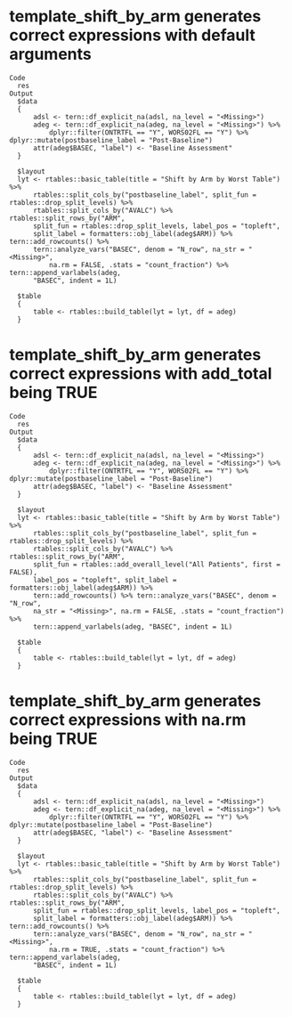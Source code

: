 # template_shift_by_arm generates correct expressions with default arguments

    Code
      res
    Output
      $data
      {
          adsl <- tern::df_explicit_na(adsl, na_level = "<Missing>")
          adeg <- tern::df_explicit_na(adeg, na_level = "<Missing>") %>% 
              dplyr::filter(ONTRTFL == "Y", WORS02FL == "Y") %>% dplyr::mutate(postbaseline_label = "Post-Baseline")
          attr(adeg$BASEC, "label") <- "Baseline Assessment"
      }
      
      $layout
      lyt <- rtables::basic_table(title = "Shift by Arm by Worst Table") %>% 
          rtables::split_cols_by("postbaseline_label", split_fun = rtables::drop_split_levels) %>% 
          rtables::split_cols_by("AVALC") %>% rtables::split_rows_by("ARM", 
          split_fun = rtables::drop_split_levels, label_pos = "topleft", 
          split_label = formatters::obj_label(adeg$ARM)) %>% tern::add_rowcounts() %>% 
          tern::analyze_vars("BASEC", denom = "N_row", na_str = "<Missing>", 
              na.rm = FALSE, .stats = "count_fraction") %>% tern::append_varlabels(adeg, 
          "BASEC", indent = 1L)
      
      $table
      {
          table <- rtables::build_table(lyt = lyt, df = adeg)
      }
      

# template_shift_by_arm generates correct expressions with add_total being TRUE

    Code
      res
    Output
      $data
      {
          adsl <- tern::df_explicit_na(adsl, na_level = "<Missing>")
          adeg <- tern::df_explicit_na(adeg, na_level = "<Missing>") %>% 
              dplyr::filter(ONTRTFL == "Y", WORS02FL == "Y") %>% dplyr::mutate(postbaseline_label = "Post-Baseline")
          attr(adeg$BASEC, "label") <- "Baseline Assessment"
      }
      
      $layout
      lyt <- rtables::basic_table(title = "Shift by Arm by Worst Table") %>% 
          rtables::split_cols_by("postbaseline_label", split_fun = rtables::drop_split_levels) %>% 
          rtables::split_cols_by("AVALC") %>% rtables::split_rows_by("ARM", 
          split_fun = rtables::add_overall_level("All Patients", first = FALSE), 
          label_pos = "topleft", split_label = formatters::obj_label(adeg$ARM)) %>% 
          tern::add_rowcounts() %>% tern::analyze_vars("BASEC", denom = "N_row", 
          na_str = "<Missing>", na.rm = FALSE, .stats = "count_fraction") %>% 
          tern::append_varlabels(adeg, "BASEC", indent = 1L)
      
      $table
      {
          table <- rtables::build_table(lyt = lyt, df = adeg)
      }
      

# template_shift_by_arm generates correct expressions with na.rm being TRUE

    Code
      res
    Output
      $data
      {
          adsl <- tern::df_explicit_na(adsl, na_level = "<Missing>")
          adeg <- tern::df_explicit_na(adeg, na_level = "<Missing>") %>% 
              dplyr::filter(ONTRTFL == "Y", WORS02FL == "Y") %>% dplyr::mutate(postbaseline_label = "Post-Baseline")
          attr(adeg$BASEC, "label") <- "Baseline Assessment"
      }
      
      $layout
      lyt <- rtables::basic_table(title = "Shift by Arm by Worst Table") %>% 
          rtables::split_cols_by("postbaseline_label", split_fun = rtables::drop_split_levels) %>% 
          rtables::split_cols_by("AVALC") %>% rtables::split_rows_by("ARM", 
          split_fun = rtables::drop_split_levels, label_pos = "topleft", 
          split_label = formatters::obj_label(adeg$ARM)) %>% tern::add_rowcounts() %>% 
          tern::analyze_vars("BASEC", denom = "N_row", na_str = "<Missing>", 
              na.rm = TRUE, .stats = "count_fraction") %>% tern::append_varlabels(adeg, 
          "BASEC", indent = 1L)
      
      $table
      {
          table <- rtables::build_table(lyt = lyt, df = adeg)
      }
      


